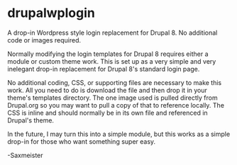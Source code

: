# drupalwplogin
A drop-in Wordpress style login replacement for Drupal 8. No additional code or images required.

Normally modifying the login templates for Drupal 8 requires either a module or custom theme work. This is set up as a very simple and very inelegant drop-in replacement for Drupal 8's standard login page.

No additional coding, CSS, or supporting files are necessary to make this work. All you need to do is download the file and then drop it in your theme's templates directory. The one image used is pulled directly from Drupal.org so you may want to pull a copy of that to reference locally. The CSS is inline and should normally be in its own file and referenced in Drupal's theme.

In the future, I may turn this into a simple module, but this works as a simple drop-in for those who want something super easy.

-Saxmeister

